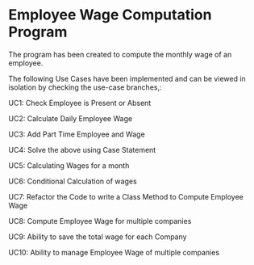 # Employee Wage Computation Program

The program has been created to compute the monthly wage of an employee.

The following Use Cases have been implemented and can be viewed in isolation by checking the use-case branches,:

UC1:    Check Employee is Present or Absent

UC2:    Calculate Daily Employee Wage

UC3:    Add Part Time Employee and Wage

UC4:    Solve the above using Case Statement

UC5:    Calculating Wages for a month

UC6:    Conditional Calculation of wages

UC7:    Refactor the Code to write a Class Method to Compute Employee Wage

UC8:    Compute Employee Wage for multiple companies

UC9:    Ability to save the total wage for each Company

UC10:   Ability to manage Employee Wage of multiple companies